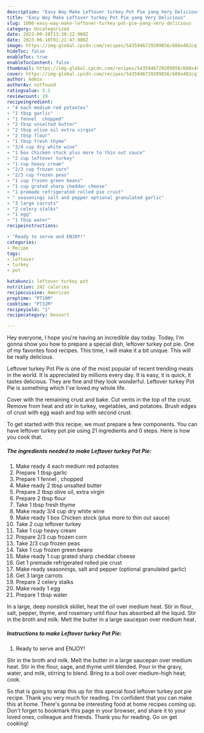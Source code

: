 ```yaml
---
description: "Easy Way Make Leftover turkey Pot Pie yang Very Delicious"
title: "Easy Way Make Leftover turkey Pot Pie yang Very Delicious"
slug: 1806-easy-way-make-leftover-turkey-pot-pie-yang-very-delicious
category: Uncategorized
date: 2022-09-28T13:39:22.960Z
date: 2023-06-10T01:21:47.980Z
image: https://img-global.cpcdn.com/recipes/5435946729209856/680x482cq70/leftover-turkey-pot-pie-recipe-main-photo.jpg
hideToc: false
enableToc: true
enableTocContent: false
thumbnail: https://img-global.cpcdn.com/recipes/5435946729209856/680x482cq70/leftover-turkey-pot-pie-recipe-main-photo.jpg
cover: https://img-global.cpcdn.com/recipes/5435946729209856/680x482cq70/leftover-turkey-pot-pie-recipe-main-photo.jpg
author: Admin
authorAv: notfound
ratingvalue: 3.1
reviewcount: 19
recipeingredient:
- "4 each medium red potaotes"
- "1 tbsp garlic"
- "1 fennel  chopped"
- "2 tbsp unsalted butter"
- "2 tbsp olive oil extra virgin"
- "2 tbsp flour"
- "1 tbsp fresh thyme"
- "3/4 cup dry white wine"
- "1 box Chicken stock plus more to thin out sauce"
- "2 cup leftover turkey"
- "1 cup heavy cream"
- "2/3 cup frozen corn"
- "2/3 cup frozen peas"
- "1 cup frozen green beans"
- "1 cup grated sharp cheddar cheese"
- "1 premade refrigerated rolled pie crust"
- " seasonings salt and pepper optional granulated garlic"
- "3 large carrots"
- "2 celery stalks"
- "1 egg"
- "1 tbsp water"
recipeinstructions:

- "Ready to serve and ENJOY!"
categories:
- Recipe
tags:
- leftover
- turkey
- pot

katakunci: leftover turkey pot 
nutrition: 242 calories
recipecuisine: American
preptime: "PT19M"
cooktime: "PT32M"
recipeyield: "1"
recipecategory: Dessert

---
```



Hey everyone, I hope you're having an incredible day today. Today, I'm gonna show you how to prepare a special dish, leftover turkey pot pie. One of my favorites food recipes. This time, I will make it a bit unique. This will be really delicious.

Leftover turkey Pot Pie is one of the most popular of recent trending meals in the world. It is appreciated by millions every day. It is easy, it is quick, it tastes delicious. They are fine and they look wonderful. Leftover turkey Pot Pie is something which I've loved my whole life.

Cover with the remaining crust and bake. Cut vents in the top of the crust. Remove from heat and stir in turkey, vegetables, and potatoes. Brush edges of crust with egg wash and top with second crust.


To get started with this recipe, we must prepare a few components. You can have leftover turkey pot pie using 21 ingredients and 0 steps. Here is how you cook that.

<!--inarticleads1-->

##### The ingredients needed to make Leftover turkey Pot Pie:

1. Make ready 4 each medium red potaotes
1. Prepare 1 tbsp garlic
1. Prepare 1 fennel , chopped
1. Make ready 2 tbsp unsalted butter
1. Prepare 2 tbsp olive oil, extra virgin
1. Prepare 2 tbsp flour
1. Take 1 tbsp fresh thyme
1. Make ready 3/4 cup dry white wine
1. Make ready 1 box Chicken stock (plus more to thin out sauce)
1. Take 2 cup leftover turkey
1. Take 1 cup heavy cream
1. Prepare 2/3 cup frozen corn
1. Take 2/3 cup frozen peas
1. Take 1 cup frozen green beans
1. Make ready 1 cup grated sharp cheddar cheese
1. Get 1 premade refrigerated rolled pie crust
1. Make ready  seasonings, salt and pepper (optional granulated garlic)
1. Get 3 large carrots
1. Prepare 2 celery stalks
1. Make ready 1 egg
1. Prepare 1 tbsp water


In a large, deep nonstick skillet, heat the oil over medium heat. Stir in flour, salt, pepper, thyme, and rosemary until flour has absorbed all the liquid. Stir in the broth and milk. Melt the butter in a large saucepan over medium heat. 

<!--inarticleads2-->

##### Instructions to make Leftover turkey Pot Pie:


1. Ready to serve and ENJOY!

Stir in the broth and milk. Melt the butter in a large saucepan over medium heat. Stir in the flour, sage, and thyme until blended. Pour in the gravy, water, and milk, stirring to blend. Bring to a boil over medium-high heat; cook. 

So that is going to wrap this up for this special food leftover turkey pot pie recipe. Thank you very much for reading. I'm confident that you can make this at home. There's gonna be interesting food at home recipes coming up. Don't forget to bookmark this page in your browser, and share it to your loved ones, colleague and friends. Thank you for reading. Go on get cooking!

